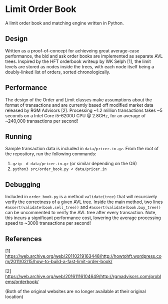 # Limit Order Book
A limit order book and matching engine written in Python. 
## Design
Written as a proof-of-concept for achieveing great average-case performance, the bid and ask order books are implemented as separate AVL trees. Inspired by the HFT orderbook writeup by WK Selph [1], the limit levels are stored as nodes inside the trees, with each node itself being a doubly-linked list of orders, sorted chronologically.
## Performance
The design of the Order and Limit classes make assumptions about the format of transactions and are currently based off modified market data released by RGM Advisors [2]. Processing ~1.2 million transactions takes ~5 seconds on a Intel Core i5-6200U CPU @ 2.8GHz, for an average of ~240,000 transactions per second!
## Running
Sample transaction data is included in `data/pricer.in.gz`. From the root of the repository, run the following commands:
1. `gzip -d data/pricer.in.gz` (or similar depending on the OS)
2. `python3 src/order_book.py < data/pricer.in`
## Debugging
Included in `order_book.py` is a method `validate(tree)` that will recursively verify the correctness of a given AVL tree. Inside the main method, two lines `#assert(validate(book.sell_tree))` and `#assert(validate(book.buy_tree))` can be uncommented to verify the AVL tree after every transaction. Note, this incurs a significant performance cost, lowering the average processing speed to ~3000 transactions per second!
## References
[1] https://web.archive.org/web/20110219163448/http://howtohft.wordpress.com/2011/02/15/how-to-build-a-fast-limit-order-book/

[2] https://web.archive.org/web/20161116104649/http://rgmadvisors.com/problems/orderbook/

(Both of the original websites are no longer available at their original location)
